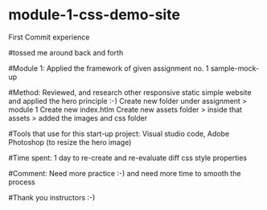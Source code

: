 # module-1-css-demo-site
First Commit experience

#tossed me around back and forth

#Module 1: Applied the framework of given assignment no. 1 sample-mock-up 

#Method:
  Reviewed, and research other responsive static simple website and applied the hero principle :-)
  Create new folder under assignment > module 1 
  Create new index.htlm
  Create new assets folder > inside that assets > added the images and css folder
  
 #Tools that use for this start-up project: Visual studio code, Adobe Photoshop (to resize the hero image)
 
 #Time spent: 1 day to re-create and re-evaluate diff css style properties
 
 #Comment: Need more practice :-) and need more time to smooth the process
 
 #Thank you instructors :-)
